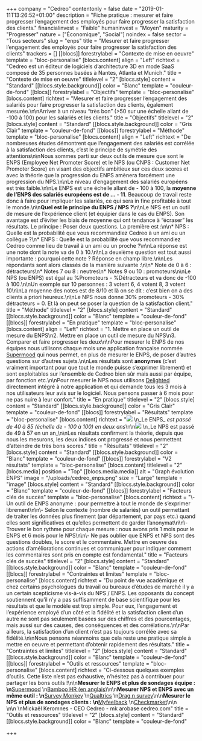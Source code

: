 +++
company = "Cedreo"
contentonly = false
date = "2019-01-11T13:26:52+01:00"
description = "Fiche pratique : mesurer et faire progresser l’engagement des employés pour faire progresser la satisfaction des clients."
financialinvest = "Faible"
humaninvest = "Moyen"
maturity = "Progresser"
nature = ["Économique", "Social"]
noindex = false
sector = "Tous secteurs"
slug = "enps"
title = "Mesurer et faire progresser l’engagement des employés pour faire progresser la satisfaction des clients"
trackers = []
[[blocs]]
forestrylabel = "Contexte de mise en oeuvre"
template = "bloc-personalise"
[blocs.content]
align = "Left"
richtext = "Cedreo est un éditeur de logiciels d’architecture 3D en mode SaaS composé de 35 personnes basées à Nantes, Atlanta et Munich."
title = "Contexte de mise en oeuvre"
titlelevel = "2"
[blocs.style]
content = "Standard"
[[blocs.style.background]]
color = "Blanc"
template = "couleur-de-fond"
[[blocs]]
forestrylabel = "Objectifs"
template = "bloc-personalise"
[blocs.content]
richtext = "Mesurer et faire progresser l’engagement des salariés pour faire progresser la satisfaction des clients, également mesurée.\n\nArriver à un niveau “très bon” (>50 sur une échelle allant de -100 à 100) pour les salariés et les clients."
title = "Objectifs"
titlelevel = "2"
[blocs.style]
content = "Standard"
[[blocs.style.background]]
color = "Gris Clair"
template = "couleur-de-fond"
[[blocs]]
forestrylabel = "Méthode"
template = "bloc-personalise"
[blocs.content]
align = "Left"
richtext = "De nombreuses études démontrent que l’engagement des salariés est corrélée à la satisfaction des clients, c’est le principe de symétrie des attentions\n\nNous sommes parti sur deux outils de mesure que sont le ENPS (Employee Net Promoter Score) et le NPS (ou CNPS : Customer Net Promoter Score) en visant des objectifs ambitieux sur ces deux scores et avec la théorie que la progression du ENPS amènera forcément une progression du NPS.\n\nLe niveau d’engagement des salariés européens est très faible.\n\nLe ENPS est une échelle allant de - 100 à 100, la **moyenne de l’ENPS des salariés européens est de … - 11**. Beaucoup de travail reste donc à faire pour impliquer les salariés, ce qui sera in fine profitable à tout le monde.\n\n**Quel est le principe du ENPS / NPS ?**\n\nLe NPS est un outil de mesure de l’expérience client (et équipier dans le cas du ENPS). Son avantage est d’éviter les biais de moyenne qui ont tendance à “écraser” les résultats. Le principe : Poser deux questions. La première est :\n\n* NPS : Quelle est la probabilité que vous recommandiez Cedreo à un ami ou un collègue ?\n* ENPS : Quelle est la probabilité que vous recommandiez Cedreo comme lieu de travail à un ami ou un proche ?\n\nLa réponse est une note dont la note va de 0 à 10.\n\nLa deuxième question est tout aussi importante : pourquoi cette note ? Réponse en champ libre.\n\nLes répondants sont alors classés de la manière suivante :\n\n* Note de 0 à 6 : détracteurs\n* Notes 7 ou 8 : neutres\n* Notes 9 ou 10 : promoteurs\n\nLe NPS (ou ENPS) est égal au %Promoteurs - %Détracteurs et va donc de -100 à 100.\n\nUn exemple sur 10 personnes : 3 votent 6, 4 votent 8, 3 votent 10\n\nLa moyenne des notes est de 8/10 et là on se dit : c’est bien on a des clients a priori heureux.\n\nLe NPS nous donne 30% promoteurs - 30% détracteurs = 0. Et là on peut se poser la question de la satisfaction client."
title = "Méthode"
titlelevel = "2"
[blocs.style]
content = "Standard"
[[blocs.style.background]]
color = "Blanc"
template = "couleur-de-fond"
[[blocs]]
forestrylabel = "En pratique"
template = "bloc-personalise"
[blocs.content]
align = "Left"
richtext = "1. Mettre en place un outil de mesure du ENPS\n2. Mettre en place un outil de mesure du NPS\n3. Comparer et faire progresser les deux\n\nPour mesurer le ENPS de nos équipes nous utilisons chaque mois une application française nommée [Supermood](https://supermood.fr/) qui nous permet, en plus de mesurer le ENPS, de poser d’autres questions sur d’autres sujets.\n\nLes résultats sont **anonymes** (c’est vraiment important pour que tout le monde puisse s’exprimer librement) et sont exploitables sur l’ensemble de Cedreo bien sûr mais aussi par équipe, par fonction etc.\n\nPour mesurer le NPS nous utilisons [Delighted](https://delighted.com/) directement intégré à notre application et qui demande tous les 3 mois à nos utilisateurs leur avis sur le logiciel. Nous pensons passer à 6 mois pour ne pas nuire à leur confort."
title = "En pratique"
titlelevel = "2"
[blocs.style]
content = "Standard"
[[blocs.style.background]]
color = "Gris Clair"
template = "couleur-de-fond"
[[blocs]]
forestrylabel = "Résultats"
template = "bloc-personalise"
[blocs.content]
richtext = "![](/uploads/cedreo_enps.png)  \n_Le ENPS_ _est passé de 40 à 85 (échelle de - 100 à 100) en deux ans_\n\n![](/uploads/cedreo_nps.png)  \n_Le NPS est passé de 49 à 57 en un an_\n\nLes résultats confirment la théorie, depuis que nous les mesurons, les deux indices ont progressé et nous permettent d’atteindre de très bons scores."
title = "Résultats"
titlelevel = "2"
[blocs.style]
content = "Standard"
[[blocs.style.background]]
color = "Blanc"
template = "couleur-de-fond"
[[blocs]]
forestrylabel = "V2 résultats"
template = "bloc-personalise"
[blocs.content]
titlelevel = "2"
[blocs.media]
position = "Top"
[[blocs.media.media]]
alt = "Graph évolution ENPS"
image = "/uploads/cedreo_enps.png"
size = "Large"
template = "image"
[blocs.style]
content = "Standard"
[[blocs.style.background]]
color = "Blanc"
template = "couleur-de-fond"
[[blocs]]
forestrylabel = "Facteurs clés de succès"
template = "bloc-personalise"
[blocs.content]
richtext = "\\- Un outil de ENPS anonyme : pour permettre à tout le monde de s’exprimer librement\n\n\\- Selon le contexte (nombre de salariés) un outil permettant de traiter les données plus finement (par département, par pays etc.) quand elles sont significatives et qu’elles permettent de garder l’anonymat\n\n\\- Trouver le bon rythme pour chaque mesure : nous avons pris 1 mois pour le ENPS et 6 mois pour le NPS\n\n\\- Ne pas oublier que ENPS et NPS sont des questions doubles, le score et le commentaire. Mettre en oeuvre des actions d’améliorations continues et communiquer pour indiquer comment les commentaires sont pris en compte est fondamental."
title = "Facteurs clés de succès"
titlelevel = "2"
[blocs.style]
content = "Standard"
[[blocs.style.background]]
color = "Blanc"
template = "couleur-de-fond"
[[blocs]]
forestrylabel = "Contraintes et limites"
template = "bloc-personalise"
[blocs.content]
richtext = "Du point de vue académique et chez certains psychologues du travail ou bureaux d’études de marché il y a un certain scepticisme vis-à-vis du NPS / ENPS. Les opposants du concept soutiennent qu’il n’y a pas suffisamment de base scientifique pour les résultats et que le modèle est trop simple. Pour eux, l’engagement et l’expérience employé d’un côté et la fidélité et la satisfaction client d’un autre ne sont pas seulement basées sur des chiffres et des pourcentages, mais aussi sur des causes, des conséquences et des corrélations.\n\nPar ailleurs, la satisfaction d’un client n’est pas toujours corrélée avec sa fidélité.\n\nNous pensons néanmoins que cela reste une pratique simple à mettre en oeuvre et permettant d’obtenir rapidement des résultats."
title = "Contraintes et limites"
titlelevel = "2"
[blocs.style]
content = "Standard"
[[blocs.style.background]]
color = "Blanc"
template = "couleur-de-fond"
[[blocs]]
forestrylabel = "Outils et ressources"
template = "bloc-personalise"
[blocs.content]
richtext = "Ci-dessous quelques exemples d’outils. Cette liste n’est pas exhaustive, n’hésitez pas à contribuer pour partager les bons outils !\n\n**Mesurer le ENPS et plus de sondages équipe :  \n**[Supermood](https://www.supermood.com/)  \n[Bamboo HR (en anglais)](https://www.bamboohr.com/)\n\n**Mesurer NPS et ENPS avec un même outil :  \n**[Survey Monkey](https://fr.surveymonkey.com/)  \n[Qualtrics](https://www.qualtrics.com/fr/)  \n[Drag n survey](https://www.dragnsurvey.com/)\n\n**Mesurer le NPS et plus de sondages clients :  \n**[Myfeelback](https://www.myfeelback.com/)  \n[Checkmarket](https://fr.checkmarket.com/)\n\n<br>\n\n  \nMickaël Keromnes - CEO Cedreo - mk arobase cedreo.com"
title = "Outils et ressources"
titlelevel = "2"
[blocs.style]
content = "Standard"
[[blocs.style.background]]
color = "Blanc"
template = "couleur-de-fond"

+++
